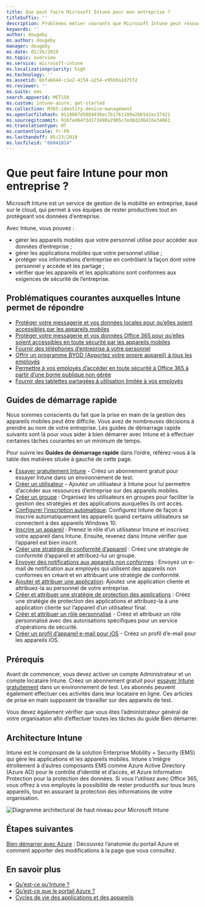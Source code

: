 ```yaml
---
title: Que peut faire Microsoft Intune pour mon entreprise ?
titleSuffix: ''
description: Problèmes métier courants que Microsoft Intune peut résoudre.
keywords: ''
author: dougeby
ms.author: dougeby
manager: dougeby
ms.date: 02/26/2019
ms.topic: overview
ms.service: microsoft-intune
ms.localizationpriority: high
ms.technology: ''
ms.assetid: 6bfab644-c1e2-4154-a254-e95b9a1d75f2
ms.reviewer: ''
ms.suite: ems
search.appverid: MET150
ms.custom: intune-azure; get-started
ms.collection: M365-identity-device-management
ms.openlocfilehash: 0118087d5084830ac7b1761109a2bb542ec37421
ms.sourcegitcommit: 916fed64f3d173498a2905c7ed8d2d6416e34061
ms.translationtype: HT
ms.contentlocale: fr-FR
ms.lasthandoff: 05/23/2019
ms.locfileid: "66041814"
---
```

# <a name="what-can-intune-do-for-my-company"></a>Que peut faire Intune pour mon entreprise ?
Microsoft Intune est un service de gestion de la mobilité en entreprise, basé sur le cloud, qui permet à vos équipes de rester productives tout en protégeant vos données d’entreprise.

Avec Intune, vous pouvez :

- gérer les appareils mobiles que votre personnel utilise pour accéder aux données d’entreprise ;
- gérer les applications mobiles que votre personnel utilise ;
- protéger vos informations d’entreprise en contrôlant la façon dont votre personnel y accède et les partage ;
- vérifier que les appareils et les applications sont conformes aux exigences de sécurité de l’entreprise.

## <a name="common-business-problems-that-intune-helps-solve"></a>Problématiques courantes auxquelles Intune permet de répondre

* [Protéger votre messagerie et vos données locales pour qu’elles soient accessibles par les appareils mobiles](common-scenarios.md#protecting-your-on-premises-email-and-data-so-it-can-be-safely-accessed-by-mobile-devices)
* [Protéger votre messagerie et vos données Office 365 pour qu’elles soient accessibles en toute sécurité par les appareils mobiles](common-scenarios.md#protecting-your-office-365-email-and-data-so-it-can-be-safely-accessed-by-mobile-devices)
* [Fournir des téléphones d’entreprise à votre personnel](common-scenarios.md#issue-corporate-owned-phones-to-your-employees)
* [Offrir un programme BYOD (Apportez votre propre appareil) à tous les employés](common-scenarios.md#offer-a-bring-your-own-device-program-to-all-employees)
* [Permettre à vos employés d’accéder en toute sécurité à Office 365 à partir d’une borne publique non gérée](common-scenarios.md#enable-your-employees-to-securely-access-office-365-from-an-unmanaged-public-kiosk)
* [Fournir des tablettes partagées à utilisation limitée à vos employés](common-scenarios.md#issue-limited-use-shared-tablets-to-your-employees)

## <a name="quickstarts"></a>Guides de démarrage rapide

Nous sommes conscients du fait que la prise en main de la gestion des appareils mobiles peut être difficile. Vous avez de nombreuses décisions à prendre au nom de votre entreprise. Les guides de démarrage rapide suivants sont là pour vous aider à bien démarrer avec Intune et à effectuer certaines tâches courantes en un minimum de temps.

Pour suivre les **Guides de démarrage rapide** dans l’ordre, référez-vous à la table des matières située à gauche de cette page.

- [Essayer gratuitement Intune](free-trial-sign-up.md) - Créez un abonnement gratuit pour essayer Intune dans un environnement de test.    
- [Créer un utilisateur](quickstart-create-user.md) - Ajoutez un utilisateur à Intune pour lui permettre d’accéder aux ressources d’entreprise sur des appareils mobiles.
- [Créer un groupe](quickstart-create-group.md) : Organisez les utilisateurs en groupes pour faciliter la gestion des stratégies et des applications auxquelles ils ont accès.
- [Configurer l’inscription automatique](quickstart-setup-auto-enrollment.md): Configurez Intune de façon à inscrire automatiquement les appareils quand certains utilisateurs se connectent à des appareils Windows 10.
- [Inscrire un appareil](quickstart-enroll-windows-device.md) : Prenez le rôle d’un utilisateur Intune et inscrivez votre appareil dans Intune. Ensuite, revenez dans Intune vérifier que l’appareil est bien inscrit.
- [Créer une stratégie de conformité d’appareil](quickstart-set-password-length-android.md) : Créez une stratégie de conformité d’appareil et attribuez-lui un groupe.
- [Envoyer des notifications aux appareils non conformes](quickstart-send-notification.md) : Envoyez un e-mail de notification aux employés qui utilisent des appareils non conformes en créant et en attribuant une stratégie de conformité.
- [Ajouter et attribuer une application](quickstart-add-assign-app.md): Ajoutez une application cliente et attribuez-la au personnel de votre entreprise.
- [Créer et attribuer une stratégie de protection des applications](quickstart-create-assign-app-policy.md) : Créez une stratégie de protection des applications et attribuez-la à une application cliente sur l’appareil d’un utilisateur final.
- [Créer et attribuer un rôle personnalisé](quickstart-create-custom-role.md) - Créez et attribuez un rôle personnalisé avec des autorisations spécifiques pour un service d’opérations de sécurité. 
- [Créer un profil d’appareil e-mail pour iOS](quickstart-email-profile.md) - Créez un profil d’e-mail pour les appareils iOS.

## <a name="prerequisites"></a>Prérequis

Avant de commencer, vous devez activer un compte Administrateur et un compte locataire Intune. Créez un abonnement gratuit pour [essayer Intune gratuitement](free-trial-sign-up.md) dans un environnement de test. Les abonnés peuvent également effectuer ces activités dans leur locataire en ligne. Ces articles de prise en main supposent de travailler sur des appareils de test.

Vous devez également vérifier que vous êtes l’administrateur général de votre organisation afin d’effectuer toutes les tâches du guide Bien démarrer.

## <a name="intune-architecture"></a>Architecture Intune

Intune est le composant de la solution Enterprise Mobility + Security (EMS) qui gère les applications et les appareils mobiles. Intune s’intègre étroitement à d’autres composants EMS comme Azure Active Directory (Azure AD) pour le contrôle d’identité et d’accès, et Azure Information Protection pour la protection des données. Si vous l’utilisez avec Office 365, vous offrez à vos employés la possibilité de rester productifs sur tous leurs appareils, tout en assurant la protection des informations de votre organisation.

![Diagramme architectural de haut niveau pour Microsoft Intune](/intune/media/intunearchitecture.svg)

## <a name="next-steps"></a>Étapes suivantes

[Bien démarrer avec Azure](get-started-azure.md) : Découvrez l’anatomie du portail Azure et comment apporter des modifications à la page que vous consultez.

## <a name="learn-more"></a>En savoir plus

* [Qu’est-ce qu’Intune ?](introduction-intune.md)
* [Qu’est-ce que le portail Azure ?](what-is-intune.md)
* [Cycles de vie des applications et des appareils](introduction-device-app-lifecycles.md)
